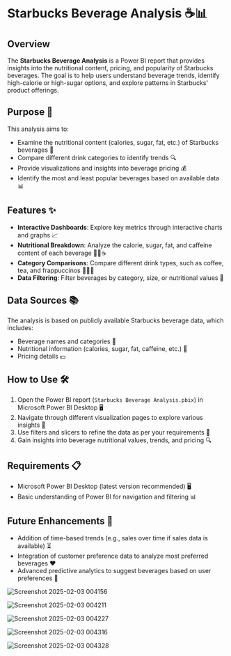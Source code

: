 # Starbucks Beverage Analysis ☕📊

## Overview

The **Starbucks Beverage Analysis** is a Power BI report that provides insights into the nutritional content, pricing, and popularity of Starbucks beverages. The goal is to help users understand beverage trends, identify high-calorie or high-sugar options, and explore patterns in Starbucks' product offerings.

## Purpose 🎯

This analysis aims to:

- Examine the nutritional content (calories, sugar, fat, etc.) of Starbucks beverages 🥤
- Compare different drink categories to identify trends 🔍
- Provide visualizations and insights into beverage pricing 💰
- Identify the most and least popular beverages based on available data 📊

## Features ✨

- **Interactive Dashboards**: Explore key metrics through interactive charts and graphs 📈
- **Nutritional Breakdown**: Analyze the calorie, sugar, fat, and caffeine content of each beverage 🍩🍫☕
- **Category Comparisons**: Compare different drink types, such as coffee, tea, and frappuccinos 🍵🍫🥶
- **Data Filtering**: Filter beverages by category, size, or nutritional values 🔄

## Data Sources 📚

The analysis is based on publicly available Starbucks beverage data, which includes:

- Beverage names and categories 🍹
- Nutritional information (calories, sugar, fat, caffeine, etc.) 🥄
- Pricing details 💵

## How to Use 🛠️

1. Open the Power BI report (`Starbucks Beverage Analysis.pbix`) in Microsoft Power BI Desktop 🖥️
2. Navigate through different visualization pages to explore various insights 🧭
3. Use filters and slicers to refine the data as per your requirements 🔧
4. Gain insights into beverage nutritional values, trends, and pricing 🔍

## Requirements 📋

- Microsoft Power BI Desktop (latest version recommended) 🖥️
- Basic understanding of Power BI for navigation and filtering 📊

## Future Enhancements 🚀

- Addition of time-based trends (e.g., sales over time if sales data is available) ⏳
- Integration of customer preference data to analyze most preferred beverages ❤️
- Advanced predictive analytics to suggest beverages based on user preferences 🤖


![Screenshot 2025-02-03 004156](https://github.com/user-attachments/assets/55533183-a0cf-46a3-bbb8-4dc2aa73472c)

![Screenshot 2025-02-03 004211](https://github.com/user-attachments/assets/ade0f269-a422-4e44-8ca1-c7b8e4b39d65)

![Screenshot 2025-02-03 004227](https://github.com/user-attachments/assets/61c35740-c562-4df6-b655-32ebeb1487e6)

![Screenshot 2025-02-03 004316](https://github.com/user-attachments/assets/6284e99c-f0fd-4642-ad99-df072ef8b561)

![Screenshot 2025-02-03 004328](https://github.com/user-attachments/assets/8593402a-bba6-4c6d-ac04-254971630f37)








